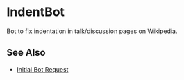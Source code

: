 # IndentBot
Bot to fix indentation in talk/discussion pages on Wikipedia.

## See Also
* [Initial Bot Request](https://en.wikipedia.org/wiki/Wikipedia:Bot_requests#Bot_to_fix_indents)
